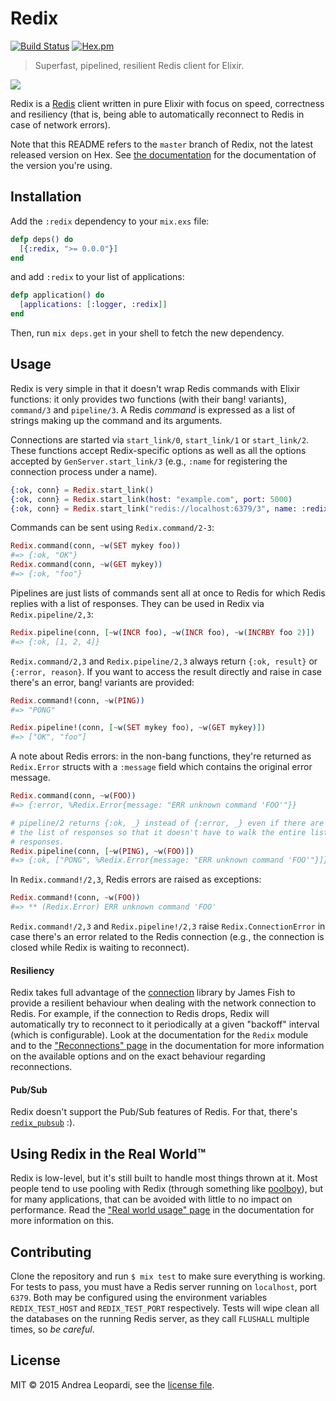 # Redix

[![Build Status](https://travis-ci.org/whatyouhide/redix.svg?branch=master)](https://travis-ci.org/whatyouhide/redix)
[![Hex.pm](https://img.shields.io/hexpm/v/redix.svg)](https://hex.pm/packages/redix)

> Superfast, pipelined, resilient Redis client for Elixir.

![](http://i.imgur.com/ZG2RXsb.png)

Redix is a [Redis][redis] client written in pure Elixir with focus on speed,
correctness and resiliency (that is, being able to automatically reconnect to
Redis in case of network errors).

Note that this README refers to the `master` branch of Redix, not the latest
released version on Hex. See [the documentation](http://hexdocs.pm/redix) for
the documentation of the version you're using.

## Installation

Add the `:redix` dependency to your `mix.exs` file:

```elixir
defp deps() do
  [{:redix, ">= 0.0.0"}]
end
```

and add `:redix` to your list of applications:

```elixir
defp application() do
  [applications: [:logger, :redix]]
end
```

Then, run `mix deps.get` in your shell to fetch the new dependency.

## Usage

Redix is very simple in that it doesn't wrap Redis commands with Elixir
functions: it only provides two functions (with their bang! variants),
`command/3` and `pipeline/3`. A Redis *command* is expressed as a list of
strings making up the command and its arguments.

Connections are started via `start_link/0`, `start_link/1` or
`start_link/2`. These functions accept Redix-specific options as well as all the
options accepted by `GenServer.start_link/3` (e.g., `:name` for registering the
connection process under a name).

```elixir
{:ok, conn} = Redix.start_link()
{:ok, conn} = Redix.start_link(host: "example.com", port: 5000)
{:ok, conn} = Redix.start_link("redis://localhost:6379/3", name: :redix)
```

Commands can be sent using `Redix.command/2-3`:

```elixir
Redix.command(conn, ~w(SET mykey foo))
#=> {:ok, "OK"}
Redix.command(conn, ~w(GET mykey))
#=> {:ok, "foo"}
```

Pipelines are just lists of commands sent all at once to Redis for which Redis
replies with a list of responses. They can be used in Redix via
`Redix.pipeline/2,3`:

```elixir
Redix.pipeline(conn, [~w(INCR foo), ~w(INCR foo), ~w(INCRBY foo 2)])
#=> {:ok, [1, 2, 4]}
```

`Redix.command/2,3` and `Redix.pipeline/2,3` always return `{:ok, result}` or
`{:error, reason}`. If you want to access the result directly and raise in case
there's an error, bang! variants are provided:

```elixir
Redix.command!(conn, ~w(PING))
#=> "PONG"

Redix.pipeline!(conn, [~w(SET mykey foo), ~w(GET mykey)])
#=> ["OK", "foo"]
```

A note about Redis errors: in the non-bang functions, they're returned as
`Redix.Error` structs with a `:message` field which contains the original error
message.

```elixir
Redix.command(conn, ~w(FOO))
#=> {:error, %Redix.Error{message: "ERR unknown command 'FOO'"}}

# pipeline/2 returns {:ok, _} instead of {:error, _} even if there are errors in
# the list of responses so that it doesn't have to walk the entire list of
# responses.
Redix.pipeline(conn, [~w(PING), ~w(FOO)])
#=> {:ok, ["PONG", %Redix.Error{message: "ERR unknown command 'FOO'"}]}
```

In `Redix.command!/2,3`, Redis errors are raised as exceptions:

```elixir
Redix.command!(conn, ~w(FOO))
#=> ** (Redix.Error) ERR unknown command 'FOO'
```

`Redix.command!/2,3` and `Redix.pipeline!/2,3` raise `Redix.ConnectionError` in
case there's an error related to the Redis connection (e.g., the connection is
closed while Redix is waiting to reconnect).

#### Resiliency

Redix takes full advantage of the [connection][connection] library by James
Fish to provide a resilient behaviour when dealing with the network connection
to Redis. For example, if the connection to Redis drops, Redix will
automatically try to reconnect to it periodically at a given "backoff" interval
(which is configurable). Look at the documentation for the `Redix` module and to
the ["Reconnections" page][docs-reconnections] in the documentation for more
information on the available options and on the exact behaviour regarding
reconnections.

#### Pub/Sub

Redix doesn't support the Pub/Sub features of Redis. For that, there's
[`redix_pubsub`][redix-pubsub] :).

## Using Redix in the Real World™

Redix is low-level, but it's still built to handle most things thrown at
it. Most people tend to use pooling with Redix (through something like
[poolboy][poolboy]), but for many applications, that can be avoided with little
to no impact on performance. Read the
["Real world usage" page][docs-real-world-usage] in the documentation for more
information on this.

## Contributing

Clone the repository and run `$ mix test` to make sure everything is
working. For tests to pass, you must have a Redis server running on `localhost`,
port `6379`. Both may be configured using the environment variables `REDIX_TEST_HOST` and
`REDIX_TEST_PORT` respectively. Tests will wipe clean all the databases on the running Redis
server, as they call `FLUSHALL` multiple times, so *be careful*.

## License

MIT &copy; 2015 Andrea Leopardi, see the [license file](LICENSE.txt).


[redis]: http://redis.io
[connection]: https://github.com/fishcakez/connection
[poolboy]: https://github.com/devinus/poolboy
[redix-pubsub]: https://github.com/whatyouhide/redix_pubsub
[docs-reconnections]: http://hexdocs.pm/redix/reconnections.html
[docs-real-world-usage]: http://hexdocs.pm/redix/real-world-usage.html
